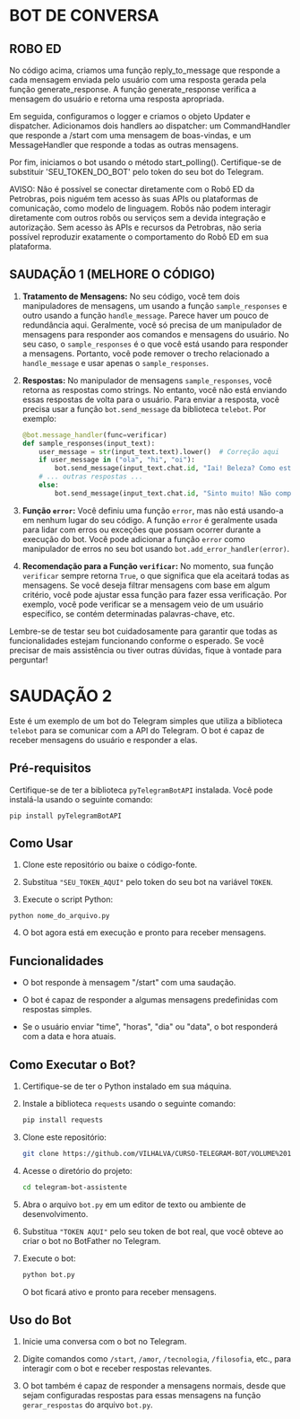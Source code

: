 # BOT DE CONVERSA
## ROBO ED
No código acima, criamos uma função reply_to_message que responde a cada mensagem enviada pelo usuário com uma resposta gerada pela função generate_response. A função generate_response verifica a mensagem do usuário e retorna uma resposta apropriada.

Em seguida, configuramos o logger e criamos o objeto Updater e dispatcher. Adicionamos dois handlers ao dispatcher: um CommandHandler que responde a /start com uma mensagem de boas-vindas, e um MessageHandler que responde a todas as outras mensagens.

Por fim, iniciamos o bot usando o método start_polling(). Certifique-se de substituir 'SEU_TOKEN_DO_BOT' pelo token do seu bot do Telegram.

AVISO: Não é possível se conectar diretamente com o Robô ED da Petrobras, pois niguém tem acesso às suas APIs ou plataformas de comunicação, como modelo de linguagem. Robôs não podem interagir diretamente com outros robôs ou serviços sem a devida integração e autorização. Sem acesso às APIs e recursos da Petrobras, não seria possível reproduzir exatamente o comportamento do Robô ED em sua plataforma.

## SAUDAÇÃO 1 (MELHORE O CÓDIGO)
1. **Tratamento de Mensagens:**
   No seu código, você tem dois manipuladores de mensagens, um usando a função `sample_responses` e outro usando a função `handle_message`. Parece haver um pouco de redundância aqui. Geralmente, você só precisa de um manipulador de mensagens para responder aos comandos e mensagens do usuário. No seu caso, o `sample_responses` é o que você está usando para responder a mensagens. Portanto, você pode remover o trecho relacionado a `handle_message` e usar apenas o `sample_responses`.

2. **Respostas:** 
   No manipulador de mensagens `sample_responses`, você retorna as respostas como strings. No entanto, você não está enviando essas respostas de volta para o usuário. Para enviar a resposta, você precisa usar a função `bot.send_message` da biblioteca `telebot`. Por exemplo:
   
   ```python
   @bot.message_handler(func=verificar)
   def sample_responses(input_text):
       user_message = str(input_text.text).lower()  # Correção aqui
       if user_message in ("ola", "hi", "oi"):
           bot.send_message(input_text.chat.id, "Iai! Beleza? Como está?")
       # ... outras respostas ...
       else:
           bot.send_message(input_text.chat.id, "Sinto muito! Não compreendi o que você disse")
   ```

3. **Função `error`:**
   Você definiu uma função `error`, mas não está usando-a em nenhum lugar do seu código. A função `error` é geralmente usada para lidar com erros ou exceções que possam ocorrer durante a execução do bot. Você pode adicionar a função `error` como manipulador de erros no seu bot usando `bot.add_error_handler(error)`.

4. **Recomendação para a Função `verificar`:**
   No momento, sua função `verificar` sempre retorna `True`, o que significa que ela aceitará todas as mensagens. Se você deseja filtrar mensagens com base em algum critério, você pode ajustar essa função para fazer essa verificação. Por exemplo, você pode verificar se a mensagem veio de um usuário específico, se contém determinadas palavras-chave, etc.

Lembre-se de testar seu bot cuidadosamente para garantir que todas as funcionalidades estejam funcionando conforme o esperado. Se você precisar de mais assistência ou tiver outras dúvidas, fique à vontade para perguntar!

# SAUDAÇÃO 2
Este é um exemplo de um bot do Telegram simples que utiliza a biblioteca `telebot` para se comunicar com a API do Telegram. O bot é capaz de receber mensagens do usuário e responder a elas.

## Pré-requisitos
Certifique-se de ter a biblioteca `pyTelegramBotAPI` instalada. Você pode instalá-la usando o seguinte comando:

```
pip install pyTelegramBotAPI
```

## Como Usar
1. Clone este repositório ou baixe o código-fonte.

2. Substitua `"SEU_TOKEN_AQUI"` pelo token do seu bot na variável `TOKEN`.

3. Execute o script Python:

```
python nome_do_arquivo.py
```

4. O bot agora está em execução e pronto para receber mensagens.

## Funcionalidades
- O bot responde à mensagem "/start" com uma saudação.

- O bot é capaz de responder a algumas mensagens predefinidas com respostas simples.

- Se o usuário enviar "time", "horas", "dia" ou "data", o bot responderá com a data e hora atuais.


## Como Executar o Bot?
1. Certifique-se de ter o Python instalado em sua máquina.

2. Instale a biblioteca `requests` usando o seguinte comando:
   
   ```bash
   pip install requests
   ```

3. Clone este repositório:

   ```bash
   git clone https://github.com/VILHALVA/CURSO-TELEGRAM-BOT/VOLUME%201/08) CONVERSA
   ```

4. Acesse o diretório do projeto:

   ```bash
   cd telegram-bot-assistente
   ```

5. Abra o arquivo `bot.py` em um editor de texto ou ambiente de desenvolvimento.

6. Substitua `"TOKEN AQUI"` pelo seu token de bot real, que você obteve ao criar o bot no BotFather no Telegram.

7. Execute o bot:

   ```bash
   python bot.py
   ```

   O bot ficará ativo e pronto para receber mensagens.

## Uso do Bot
1. Inicie uma conversa com o bot no Telegram.

2. Digite comandos como `/start`, `/amor`, `/tecnologia`, `/filosofia`, etc., para interagir com o bot e receber respostas relevantes.

3. O bot também é capaz de responder a mensagens normais, desde que sejam configuradas respostas para essas mensagens na função `gerar_respostas` do arquivo `bot.py`.



